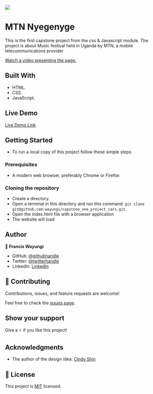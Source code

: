 ![](https://img.shields.io/badge/Microverse-blueviolet)

# MTN Nyegenyge

This is the first capstone project from the css & Javascript module.
The project is about Music festival held in Uganda by MTN, a mobile telecommunications provider


[Watch a video presenting the page.](https://www.loom.com/share/52f973494dc94a3b963a58420cd75f1c)


## Built With

- HTML.
- CSS.
- JavaScript.

## Live Demo

[Live Demo Link](https://wayungi.github.io/capstone_one_project_cars/)

## Getting Started

- To run a local copy of this project follow these simple steps.

### Prerequisites

- A modern web browser, preferably Chrome or Firefox

### Cloning the repository

- Create a directory.
- Open a terminal in this directory and run this command: `git clone git@github.com:wayungi/capstone_one_project_cars.git`.
- Open the index.html file with a browser application
- The website will load



## Author

👤 **Francis Wayungi**

- GitHub: [@githubhandle](https://github.com/wayungi)
- Twitter: [@twitterhandle](https://twitter.com/FrancisWayungi)
- LinkedIn: [LinkedIn](https://linkedin.com/in/francis-wayungi-3aa626231)

## 🤝 Contributing

Contributions, issues, and feature requests are welcome!

Feel free to check the [issues page](../../issues/).

## Show your support

Give a ⭐️ if you like this project!

## Acknowledgments

- The author of the  design idea: [Cindy Shin](https://www.behance.net/adagio07)

## 📝 License

This project is [MIT](./MIT.md) licensed.
